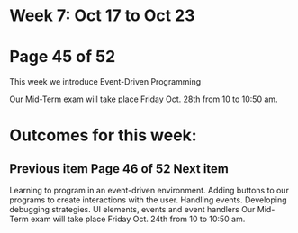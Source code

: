 # Week 7: Oct 17 to Oct 23  
# Page 45 of 52  


This week we introduce Event-Driven Programming

Our Mid-Term exam will take place Friday Oct. 28th from 10 to 10:50 am.

# Outcomes for this week:  
## Previous item Page 46 of 52  Next item


Learning to program in an event-driven environment.
Adding buttons to our programs to create interactions with the user.
Handling events.
Developing debugging strategies.
UI elements, events and event handlers
Our Mid-Term exam will take place Friday Oct. 24th from 10 to 10:50 am.


